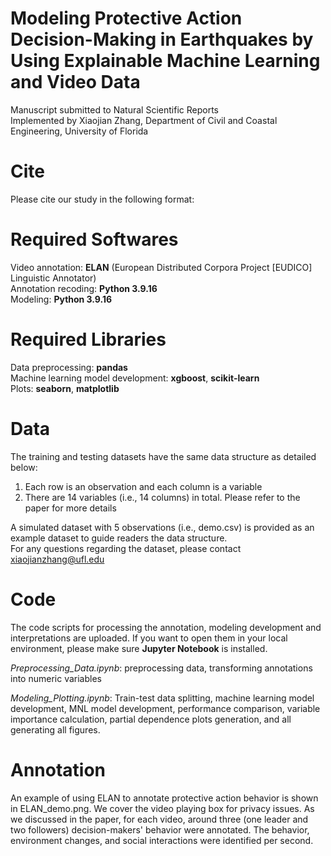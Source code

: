 # Modeling Protective Action Decision-Making in Earthquakes by Using Explainable Machine Learning and Video Data
Manuscript submitted to Natural Scientific Reports  
Implemented by Xiaojian Zhang, Department of Civil and Coastal Engineering, University of Florida

# Cite
Please cite our study in the following format:  

# Required Softwares

Video annotation: **ELAN** (European Distributed Corpora Project [EUDICO] Linguistic Annotator)  
Annotation recoding: **Python 3.9.16**  
Modeling: **Python 3.9.16**  

# Required Libraries

Data preprocessing: **pandas**  
Machine learning model development: **xgboost**, **scikit-learn**  
Plots: **seaborn**, **matplotlib**

# Data

The training and testing datasets have the same data structure as detailed below:  
1. Each row is an observation and each column is a variable  
2. There are 14 variables (i.e., 14 columns) in total. Please refer to the paper for more details  

A simulated dataset with 5 observations (i.e., demo.csv) is provided as an example dataset to guide readers the data structure.  
For any questions regarding the dataset, please contact xiaojianzhang@ufl.edu  

# Code

The code scripts for processing the annotation, modeling development and interpretations are uploaded. If you want to open them in your local environment, please make sure **Jupyter Notebook** is installed.  

_Preprocessing_Data.ipynb_: preprocessing data, transforming annotations into numeric variables  

_Modeling_Plotting.ipynb_: Train-test data splitting, machine learning model development, MNL model development, performance comparison, variable importance calculation, partial dependence plots generation, and all generating all figures.

# Annotation

An example of using ELAN to annotate protective action behavior is shown in ELAN_demo.png. We cover the video playing box for privacy issues. As we discussed in the paper, for each video, around three (one leader and two followers) decision-makers' behavior were annotated. The behavior, environment changes, and social interactions were identified per second.


